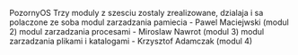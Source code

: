  PozornyOS
Trzy moduly z szesciu zostaly zrealizowane, dzialaja i sa polaczone ze soba
modul zarzadzania pamiecia - Pawel Maciejwski (modul 2)
modul zarzadzania procesami - Miroslaw Nawrot (modul 3)
modul zarzadzania plikami i katalogami - Krzysztof Adamczak (modul 4)
